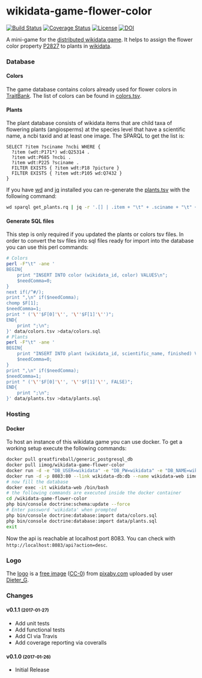 wikidata-game-flower-color
==========================

[![Build Status](https://secure.travis-ci.org/iimog/wikidata-game-flower-color.png?branch=master)](http://travis-ci.org/iimog/wikidata-game-flower-color)
[![Coverage Status](https://coveralls.io/repos/github/iimog/wikidata-game-flower-color/badge.svg?branch=master)](https://coveralls.io/github/iimog/wikidata-game-flower-color?branch=master)
[![License](https://img.shields.io/badge/License-MIT-blue.svg)](LICENSE)
[![DOI](https://zenodo.org/badge/DOI/10.5281/zenodo.260330.svg)](https://doi.org/10.5281/zenodo.260330)


A mini-game for the [distributed wikidata game](https://tools.wmflabs.org/wikidata-game/distributed/).
It helps to assign the flower color property [P2827](https://www.wikidata.org/wiki/Property:P2827) to plants in [wikidata](https://www.wikidata.org/wiki/Wikidata:Main_Page).

### Database
#### Colors
The game database contains colors already used for flower colors in [TraitBank](http://eol.org/traitbank).
The list of colors can be found in [colors.tsv](data/colors.tsv).

#### Plants
The plant database consists of wikidata items that are child taxa of flowering plants (angiosperms) at the species level that have a scientific name, a ncbi taxid and at least one image.
The SPARQL to get the list is:
```sparql
SELECT ?item ?sciname ?ncbi WHERE {
  ?item (wdt:P171*) wd:Q25314 .
  ?item wdt:P685 ?ncbi .
  ?item wdt:P225 ?sciname .
  FILTER EXISTS { ?item wdt:P18 ?picture }
  FILTER EXISTS { ?item wdt:P105 wd:Q7432 }
}
```
If you have [wd](https://github.com/maxlath/wikidata-cli) and [jq](https://stedolan.github.io/jq/) installed you can re-generate the [plants.tsv](data/plants.tsv) with the following command:
```bash
wd sparql get_plants.rq | jq -r '.[] | .item + "\t" + .sciname + "\t" + .ncbi' >plants.tsv
```

#### Generate SQL files
This step is only required if you updated the plants or colors tsv files.
In order to convert the tsv files into sql files ready for import into the database you can use this perl commands:
```bash
# Colors
perl -F"\t" -ane '
BEGIN{
    print "INSERT INTO color (wikidata_id, color) VALUES\n";
    $needComma=0;
}
next if(/^#/);
print ",\n" if($needComma);
chomp $F[1];
$needComma=1;
print " ('\''$F[0]'\'', '\''$F[1]'\'')";
END{
    print ";\n";
}' data/colors.tsv >data/colors.sql
# Plants
perl -F"\t" -ane '
BEGIN{
    print "INSERT INTO plant (wikidata_id, scientific_name, finished) VALUES\n";
    $needComma=0;
}
print ",\n" if($needComma);
$needComma=1;
print " ('\''$F[0]'\'', '\''$F[1]'\'', FALSE)";
END{
    print ";\n";
}' data/plants.tsv >data/plants.sql
```

### Hosting
#### Docker
To host an instance of this wikidata game you can use docker.
To get a working setup execute the following commands:
```bash
docker pull greatfireball/generic_postgresql_db
docker pull iimog/wikidata-game-flower-color
docker run -d -e "DB_USER=wikidata" -e "DB_PW=wikidata" -e "DB_NAME=wikidata" --name wikidata-db greatfireball/generic_postgresql_db
docker run -d -p 8083:80 --link wikidata-db:db --name wikidata-web iimog/wikidata-game-flower-color
# now fill the database
docker exec -it wikidata-web /bin/bash
# the following commands are executed inside the docker container
cd /wikidata-game-flower-color
php bin/console doctrine:schema:update --force
# Enter password 'wikidata' when prompted
php bin/console doctrine:database:import data/colors.sql
php bin/console doctrine:database:import data/plants.sql
exit
```
Now the api is reachable at localhost port 8083.
You can check with `http://localhost:8083/api?action=desc`.

### Logo
The [logo](https://cdn.pixabay.com/photo/2016/01/21/19/57/marguerite-1154604_960_720.jpg)
is a [free image](https://pixabay.com/en/service/terms/#usage)
([CC-0](https://creativecommons.org/publicdomain/zero/1.0/deed.en))
from [pixaby.com](https://pixabay.com)
uploaded by user [Dieter_G](https://pixabay.com/en/users/Dieter_G-359839/).

### Changes
#### v0.1.1 <small>(2017-01-27)</small>
 - Add unit tests
 - Add functional tests
 - Add CI via Travis
 - Add coverage reporting via coveralls
#### v0.1.0 <small>(2017-01-26)</small>
 - Initial Release
